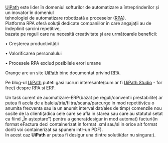 [UiPath](https://en.wikipedia.org/wiki/UiPath) este lider în domeniul softurilor de automatizare a întreprinderilor și un inovator în domeniul<br/> 
tehnologiei de automatizare robotizată a proceselor ([RPA](https://ro.wikipedia.org/wiki/UiPath)).<br/>
Platforma RPA oferă soluții dedicate companiilor în care angajații au de îndeplinit sarcini repetitive, <br/>
bazate pe reguli care nu necesită creativitate și are următoarele beneficii:

 • Creșterea productivității
 
 • Valorificarea personalului
 
 • Procesele RPA exclud posibilele erori umane

Orange are un site [UiPath](https://forum.uipath.com/t/how-to-simulate-a-rest-service-with-php-in-a-local-environment/393509) bine documentat privind [RPA](https://www.orange.md/ro/business/rpa?fbclid=IwY2xjawGBij1leHRuA2FlbQIxMAABHTOnFa8EhrhcdMcdAO6gWhV1aOTflKYW9OdrgAHNAI3kGbwMqDv0hq7Sjw_aem_Up_Ft5AFWCV2OM0Dd9eSrA).

Pe blog-ul [UiPath](https://www.uipath.com/blog/product-and-updates/introducing-uipath-studiox) puteti gasi lucruri interesante(cum ar fi [UiPath Studio](https://www.uipath.com/product/studio) - for free) despre RPA si ERP.

Un task curent de auomatizare-ERP(bazat pe reguli/conventii prestabilite) ar putea fi acela de a baleia/tria/filtra/scana/parcurge in mod repetitiv(cu o anumita frecventa sau la un anumit interval dat/ales de timp) 
comenzile nou sosite de la clienti(adica cele care se afla in starea sau care au statutul setat ca fiind „În așteptare”) pentru a genera(desigur in mod automat)
facturi(in format eFactura deci containerizat in format .xml sau/si in orice alt format doriti voi containerizat sa spunem intr-un PDF).<br/>
In acest caz <b>UiPath</b> ar putea fi desigur  una dintre solutii(dar nu singura:).



